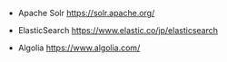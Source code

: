 - Apache Solr
https://solr.apache.org/

- ElasticSearch
https://www.elastic.co/jp/elasticsearch

- Algolia
https://www.algolia.com/